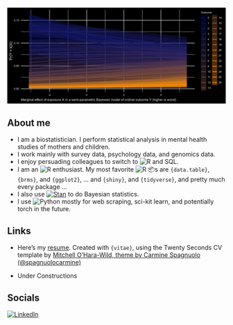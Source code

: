 
<!-- README.md is generated from README.Rmd. Please edit that file -->

![banner_plot](./blob/banner_pic.jpg)

## About me

<!-- badges: start -->

-   I am a biostatistician. I perform statistical analysis in mental
    health studies of mothers and children.
-   I work mainly with survey data, psychology data, and genomics data.
-   I enjoy persuading colleagues to switch to
    ![R](https://img.shields.io/static/v1?label=%20&message=%20&color=blue&logo=R)
    and SQL.
-   I am an
    ![R](https://img.shields.io/static/v1?label=%20&message=%20&color=blue&logo=R)
    enthusiast. My most favorite
    ![R](https://img.shields.io/static/v1?label=%20&message=%20&color=blue&logo=R)
    📦s are `{data.table}`, `{brms}`, and `{ggplot2}`, … and `{shiny}`,
    and `{tidyverse}`, and pretty much every package …
-   I also use
    [![Stan](https://img.shields.io/static/v1?label=%20&message=Stan&color=B2011E&https://mc-stan.org/)](https://mc-stan.org/)
    to do Bayesian statistics.
-   I use
    ![Python](https://img.shields.io/static/v1?label=%20&message=%20&color=yellow&logo=Python)
    mostly for web scraping, sci-kit learn, and potentially torch in the
    future.  
    <!-- badges: end -->

<!-- ![banner_plot](https://github.com/hhp94/hhp94/blob/master/blob/banner_pic.jpg?raw=true) -->

## Links

-   Here’s my
    [resume](https://docs.google.com/viewer?url=https://github.com/hhp94/hhp94/blob/master/inp/hhp_resume_ts.pdf?raw=true).
    Created with `{vitae}`, using the Twenty Seconds CV template by
    [Mitchell O’Hara-Wild, theme by Carmine Spagnuolo
    (@spagnuolocarmine)](https://pkg.mitchelloharawild.com/vitae/reference/twentyseconds.html)

-   Under Constructions

## Socials

[![LinkedIn](https://img.shields.io/static/v1?label=%20&message=%20&color=blue&logo=LinkedIn&link=https://www.linkedin.com/in/hung-pham-3b3492113/)](https://www.linkedin.com/in/hung-pham-3b3492113/)
